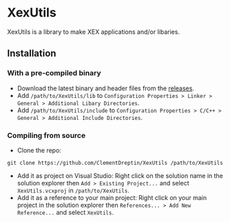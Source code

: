 # XexUtils
XexUtils is a library to make XEX applications and/or libaries.

## Installation

### With a pre-compiled binary
- Download the latest binary and header files from the [releases](https://github.com/ClementDreptin/XexUtils/releases).
- Add `/path/to/XexUtils/lib` to `Configuration Properties > Linker > General > Additional Libary Directories`.
- Add `/path/to/XexUtils/include` to `Configuration Properties > C/C++ > General > Additional Include Directories`.

### Compiling from source
- Clone the repo:
```
git clone https://github.com/ClementDreptin/XexUtils /path/to/XexUtils
```
- Add it as project on Visual Studio:
Right click on the solution name in the solution explorer then `Add > Existing Project...` and select `XexUtils.vcxproj` in `/path/to/XexUtils`.
- Add it as a reference to your main project:
Right click on your main project in the solution explorer then `References... > Add New Reference...` and select `XexUtils`.